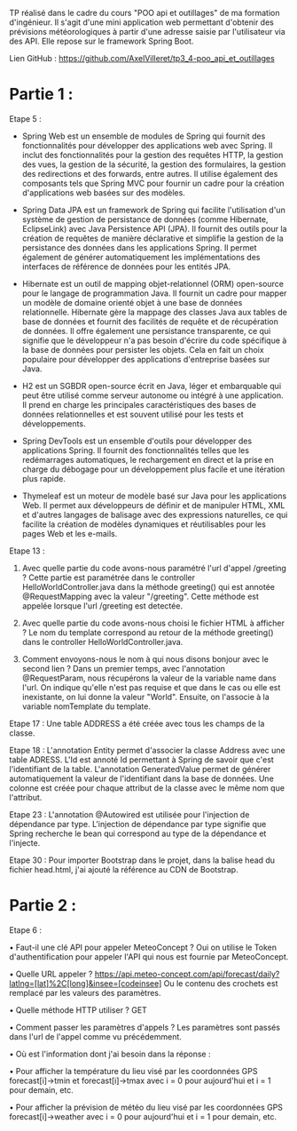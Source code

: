 TP réalisé dans le cadre du cours "POO api et outillages" de ma formation d'ingénieur. Il s'agit d'une mini application web permettant d'obtenir des prévisions météorologiques à partir d'une adresse saisie par l'utilisateur via des API. Elle repose sur le framework Spring Boot.

Lien GitHub : https://github.com/AxelVilleret/tp3_4-poo_api_et_outillages

# Partie 1 :

Etape 5 :
- Spring Web est un ensemble de modules de Spring qui fournit des fonctionnalités pour développer des applications web avec Spring. Il inclut des fonctionnalités pour la gestion des requêtes HTTP, la gestion des vues, la gestion de la sécurité, la gestion des formulaires, la gestion des redirections et des forwards, entre autres. Il utilise également des composants tels que Spring MVC pour fournir un cadre pour la création d'applications web basées sur des modèles.

- Spring Data JPA est un framework de Spring qui facilite l'utilisation d'un système de gestion de persistance de données (comme Hibernate, EclipseLink) avec Java Persistence API (JPA). Il fournit des outils pour la création de requêtes de manière déclarative et simplifie la gestion de la persistance des données dans les applications Spring. Il permet également de générer automatiquement les implémentations des interfaces de référence de données pour les entités JPA.

- Hibernate est un outil de mapping objet-relationnel (ORM) open-source pour le langage de programmation Java. Il fournit un cadre pour mapper un modèle de domaine orienté objet à une base de données relationnelle. Hibernate gère la mappage des classes Java aux tables de base de données et fournit des facilités de requête et de récupération de données. Il offre également une persistance transparente, ce qui signifie que le développeur n'a pas besoin d'écrire du code spécifique à la base de données pour persister les objets. Cela en fait un choix populaire pour développer des applications d'entreprise basées sur Java.

- H2 est un SGBDR open-source écrit en Java, léger et embarquable qui peut être utilisé comme serveur autonome ou intégré à une application. Il prend en charge les principales caractéristiques des bases de données relationnelles et est souvent utilisé pour les tests et développements.

- Spring DevTools est un ensemble d'outils pour développer des applications Spring. Il fournit des fonctionnalités telles que les redémarrages automatiques, le rechargement en direct et la prise en charge du débogage pour un développement plus facile et une itération plus rapide.

- Thymeleaf est un moteur de modèle basé sur Java pour les applications Web. Il permet aux développeurs de définir et de manipuler HTML, XML et d'autres langages de balisage avec des expressions naturelles, ce qui facilite la création de modèles dynamiques et réutilisables pour les pages Web et les e-mails.

Etape 13 :
1.  Avec quelle partie du code avons-nous paramétré l'url d'appel /greeting ?
Cette partie est paramétrée dans le controller HelloWorldController.java dans la méthode greeting() qui est annotée @RequestMapping avec la valeur "/greeting". Cette méthode est appelée lorsque l'url /greeting est detectée.

2. Avec quelle partie du code avons-nous choisi le fichier HTML à afficher ?
Le nom du template correspond au retour de la méthode greeting() dans le controller HelloWorldController.java.

3. Comment envoyons-nous le nom à qui nous disons bonjour avec le second lien ? 
Dans un premier temps, avec l'annotation @RequestParam, nous récupérons la valeur de la variable name dans l'url. On indique qu'elle n'est pas requise et que dans le cas ou elle est inexistante, on lui donne la valeur "World". Ensuite, on l'associe à la variable nomTemplate du template.

Etape 17 :
Une table ADDRESS a été créée avec tous les champs de la classe.

Etape 18 :
L'annotation Entity permet d'associer la classe Address avec une table ADRESS. L'Id est annoté Id permettant à Spring de savoir que c'est l'identifiant de la table. L'annotation GeneratedValue permet de générer automatiquement la valeur de l'identifiant dans la base de données. 
Une colonne est créée pour chaque attribut de la classe avec le même nom que l'attribut.

Etape 23 :
L'annotation @Autowired est utilisée pour l'injection de dépendance par type. L'injection de dépendance par type signifie que Spring recherche le bean qui correspond au type de la dépendance et l'injecte.

Etape 30 :
Pour importer Bootstrap dans le projet, dans la balise head du fichier head.html, j'ai ajouté la référence au CDN de Bootstrap.

# Partie 2 :

Etape 6 :

• Faut-il une clé API pour appeler MeteoConcept ? 
Oui on utilise le Token d'authentification pour appeler l'API qui nous est fournie par MeteoConcept.

• Quelle URL appeler ?
https://api.meteo-concept.com/api/forecast/daily?latlng=[lat]%2C[long]&insee=[codeinsee]
Ou le contenu des crochets est remplacé par les valeurs des paramètres.

• Quelle méthode HTTP utiliser ? 
GET

• Comment passer les paramètres d'appels ? 
Les paramètres sont passés dans l'url de l'appel comme vu précédemment.

• Où est l'information dont j'ai besoin dans la réponse : 

• Pour afficher la température du lieu visé par les coordonnées GPS 
forecast[i]->tmin et forecast[i]->tmax avec i = 0 pour aujourd'hui et i = 1 pour demain, etc.

• Pour afficher la prévision de météo du lieu visé par les coordonnées GPS 
forecast[i]->weather avec i = 0 pour aujourd'hui et i = 1 pour demain, etc.